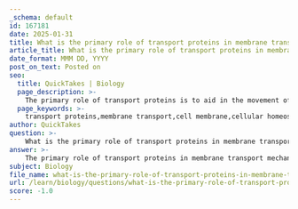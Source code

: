 ```yaml
---
_schema: default
id: 167181
date: 2025-01-31
title: What is the primary role of transport proteins in membrane transport mechanisms?
article_title: What is the primary role of transport proteins in membrane transport mechanisms?
date_format: MMM DD, YYYY
post_on_text: Posted on
seo:
  title: QuickTakes | Biology
  page_description: >-
    The primary role of transport proteins is to aid in the movement of substances across the cell membrane, ensuring cellular homeostasis through various mechanisms like facilitated diffusion and active transport.
  page_keywords: >-
    transport proteins,membrane transport,cell membrane,cellular homeostasis,facilitated diffusion,channel proteins,carrier proteins,pumps,active transport,passive transport
author: QuickTakes
question: >-
    What is the primary role of transport proteins in membrane transport mechanisms?
answer: >-
    The primary role of transport proteins in membrane transport mechanisms is to facilitate the movement of substances across the cell membrane, which is essential for maintaining cellular homeostasis and function. Transport proteins are crucial because the lipid bilayer of the membrane is hydrophobic and selectively permeable, making it difficult for ions and polar molecules to pass through without assistance.\n\nTransport proteins can be categorized into three main types: channels, carriers, and pumps, each serving distinct functions:\n\n### 1. Channel Proteins\n- **Function**: Channel proteins create hydrophilic pores in the membrane that allow specific ions or small molecules to pass through. They are primarily involved in **facilitated diffusion**, a passive transport mechanism that does not require energy.\n- **Mechanism**: These proteins are selective, permitting only certain ions or molecules to pass based on their size and charge. For instance, ion channels allow the passage of ions such as Na+, K+, Ca2+, and Cl-.\n\n### 2. Carrier Proteins\n- **Function**: Carrier proteins bind to specific substances and undergo conformational changes to transport these substances across the membrane. They can facilitate both passive transport (down the concentration gradient) and active transport (against the concentration gradient).\n- **Mechanism**: Unlike channel proteins, carrier proteins do not form open pores; instead, they change shape to shuttle the bound molecule from one side of the membrane to the other.\n\n### 3. Pumps\n- **Function**: Pumps are a type of transport protein that actively move substances against their concentration gradient, which requires energy, typically derived from ATP.\n- **Mechanism**: An example is the sodium-potassium pump, which maintains the electrochemical gradient by transporting Na+ out of the cell and K+ into the cell, both against their respective concentration gradients.\n\nIn summary, transport proteins are vital for the selective movement of substances across the cell membrane, ensuring that essential molecules enter the cell while waste products are removed, thus playing a key role in cellular function and homeostasis.
subject: Biology
file_name: what-is-the-primary-role-of-transport-proteins-in-membrane-transport-mechanisms.md
url: /learn/biology/questions/what-is-the-primary-role-of-transport-proteins-in-membrane-transport-mechanisms
score: -1.0
---
```


&nbsp;